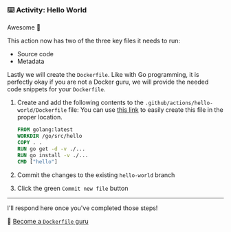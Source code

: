 ### :keyboard: Activity: Hello World

Awesome 🎉

This action now has two of the three key files it needs to run:

- Source code
- Metadata

Lastly we will create the `Dockerfile`. Like with Go programming, it is perfectly okay if you are not a Docker guru, we will provide the needed code snippets for your `Dockerfile`.

1. Create and add the following contents to the `.github/actions/hello-world/Dockerfile` file:
   You can use [this link]({{quicklink}}) to easily create this file in the proper location.

   ```dockerfile
   FROM golang:latest
   WORKDIR /go/src/hello
   COPY . .
   RUN go get -d -v ./...
   RUN go install -v ./...
   CMD ["hello"]
   ```

2. Commit the changes to the existing `hello-world` branch
3. Click the green `Commit new file` button

---

I'll respond here once you've completed those steps!

📖 [Become a `Dockerfile` guru](https://docs.docker.com/engine/reference/builder/)
